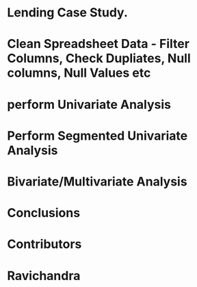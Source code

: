 # Lending Case Study.



# Clean Spreadsheet Data - Filter Columns, Check Dupliates, Null columns, Null Values etc
# perform Univariate Analysis
# Perform Segmented Univariate Analysis
# Bivariate/Multivariate Analysis
# Conclusions

# Contributors
# Ravichandra
